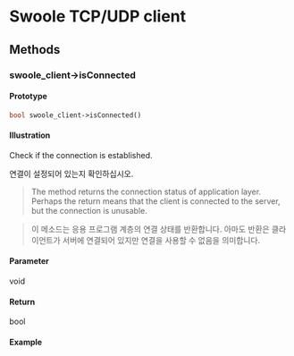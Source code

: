 # Swoole TCP/UDP client

## Methods 

### swoole_client->isConnected

#### Prototype

```php
bool swoole_client->isConnected()
```

#### Illustration

Check if the connection is established.

연결이 설정되어 있는지 확인하십시오.

> The method returns the connection status of application layer. Perhaps the return means that the client is connected to the server, but the connection is unusable.

>이 메소드는 응용 프로그램 계층의 연결 상태를 반환합니다. 아마도 반환은 클라이언트가 서버에 연결되어 있지만 연결을 사용할 수 없음을 의미합니다.

#### Parameter

void

#### Return

bool

#### Example
